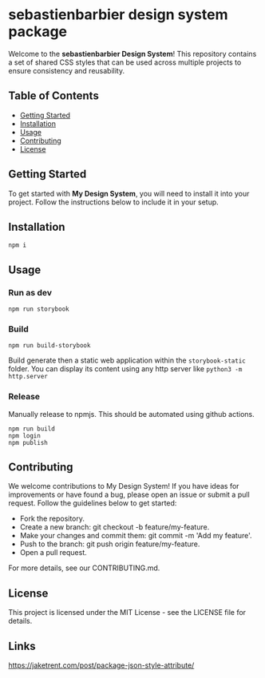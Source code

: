 # sebastienbarbier design system package

Welcome to the **sebastienbarbier Design System**! This repository contains a set of shared CSS styles that can be used across multiple projects to ensure consistency and reusability.

## Table of Contents

- [Getting Started](#getting-started)
- [Installation](#installation)
- [Usage](#usage)
- [Contributing](#contributing)
- [License](#license)

## Getting Started

To get started with **My Design System**, you will need to install it into your project. Follow the instructions below to include it in your setup.

## Installation

```
npm i
```

## Usage

### Run as dev

```
npm run storybook
```

### Build

```
npm run build-storybook
```

Build generate then a static web application within the `storybook-static` folder. You can display its content using any http server like `python3 -m http.server`

### Release

Manually release to npmjs. This should be automated using github actions.

```
npm run build
npm login
npm publish
```

## Contributing

We welcome contributions to My Design System! If you have ideas for improvements or have found a bug, please open an issue or submit a pull request. Follow the guidelines below to get started:

- Fork the repository.
- Create a new branch: git checkout -b feature/my-feature.
- Make your changes and commit them: git commit -m 'Add my feature'.
- Push to the branch: git push origin feature/my-feature.
- Open a pull request.

For more details, see our CONTRIBUTING.md.

## License

This project is licensed under the MIT License - see the LICENSE file for details.

## Links

https://jaketrent.com/post/package-json-style-attribute/
